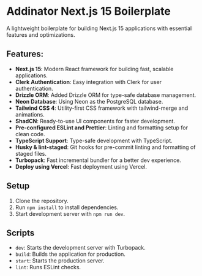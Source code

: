 # Addinator Next.js 15 Boilerplate

A lightweight boilerplate for building Next.js 15 applications with essential features and optimizations.

## Features:

- **Next.js 15**: Modern React framework for building fast, scalable applications.
- **Clerk Authentication**: Easy integration with Clerk for user authentication.
- **Drizzle ORM**: Added Drizzle ORM for type-safe database management.
- **Neon Database**: Using Neon as the PostgreSQL database.
- **Tailwind CSS 4**: Utility-first CSS framework with tailwind-merge and animations.
- **ShadCN**: Ready-to-use UI components for faster development.
- **Pre-configured ESLint and Prettier**: Linting and formatting setup for clean code.
- **TypeScript Support**: Type-safe development with TypeScript.
- **Husky & lint-staged**: Git hooks for pre-commit linting and formatting of staged files.
- **Turbopack**: Fast incremental bundler for a better dev experience.
- **Deploy using Vercel**: Fast deployment using Vercel.

## Setup

1. Clone the repository.
2. Run `npm install` to install dependencies.
3. Start development server with `npm run dev`.

## Scripts

- `dev`: Starts the development server with Turbopack.
- `build`: Builds the application for production.
- `start`: Starts the production server.
- `lint`: Runs ESLint checks.

